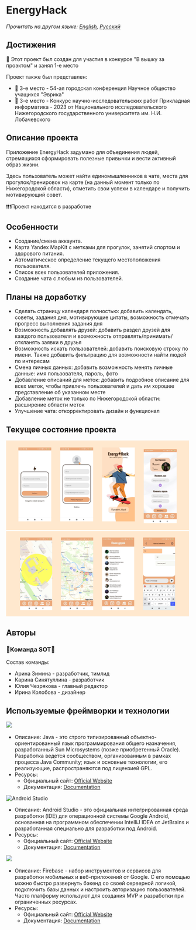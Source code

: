 # EnergyHack

_Прочитать на другом языке: [English](README.md), [Русский](README.ru.md)_

## Достижения

🥇 Этот проект был создан для участия в конкурсе "В вышку за проэктом" и занял 1-е место

Проект также был представлен:
- 🏅 3-е место - 54-ая городская конференция Научное общество учащихся "Эврика"
- 🏅 3-е место - Конкурс научно-исследовательских работ Прикладная информатика - 2023 от Национального исследовательского Нижегородского государственного университета им. Н.И. Лобачевского

## Описание проекта

Приложение EnergyHack задумано для объединения людей, стремящихся сформировать полезные привычки и вести активный образ жизни.

Здесь пользователь может найти единомышленников в чате, места для прогулок/тренировок на карте (на данный момент только по Нижегородской области), отметить свои успехи в календаре и получить мотивирующий совет.

❗❗❗Проект находится в разработке

## Особенности

- Создание/смена аккаунта.
- Карта Yandex MapKit с метками для прогулок, занятий спортом и здорового питания.
- Автоматическое определение текущего местоположения пользователя.
- Список всех пользователей приложения.
- Создание чата с любым из пользователей.

## Планы на доработку

- Сделать страницу календаря полностью: добавить календать, советы, задания дня, мотивирующие цитаты, возможность отмечать прогресс выполнения задания дня
- Возможность добавлять друзей: добавить раздел друзей для каждого пользователя и возможность отправлять/принимать/откланять заявки в друзья
- Возможность искать пользователей: добавить поисковую строку по имени. Также добавить фильтрацию для возможности найти людей по интересам
- Смена личных данных: добавить возможность менять личные данные: имя пользователя, пароль, фото
- Добавление описаний для меток: добавить подробное описание для всех меток, чтобы привлечь пользователей и дать им хорошее представление об указанном месте
- Добавление меток не только по Нижегородской области: расширение области меток
- Улучшение чата: откорректировать дизайн и функционал

## Текущее состояние проекта

<img src="app/src/main/res/drawable/demo/demo1.jpg" width="500" />
<img src="app/src/main/res/drawable/demo/demo2.jpg" width="500" />

## Авторы

### **🍓Команда SOT🍓**

Состав команды:
* Арина Зимина - разработчик, тимлид
* Карина Синятуллина - разработчик
* Юлия Чезрякова - главный редактор
* Ирина Колобова - дизайнер

## Используемые фреймворки и технологии

<img src="https://img.shields.io/badge/java-%23ED8B00.svg?&style=for-the-badge&logo=java&logoColor=white"/>

* Описание: Java - это строго типизированный объектно-ориентированный язык программирования общего назначения, разработанный Sun Microsystems (позже приобретенный Oracle). Разработка ведется сообществом, организованным в рамках процесса Java Community; язык и основные технологии, его реализующие, распространяются под лицензией GPL.
* Ресурсы:
  * Официальный сайт: [Official Website](https://www.java.com/ru/)
  * Документация: [Documentation](https://docs.oracle.com/en/java/)

![Android Studio](https://img.shields.io/badge/android%20studio-346ac1?style=for-the-badge&logo=android%20studio&logoColor=white)

* Описание: Android Studio - это официальная интегрированная среда разработки (IDE) для операционной системы Google Android, основанная на программном обеспечении IntelliJ IDEA от JetBrains и разработанная специально для разработки под Android.
* Ресурсы:
  * Официальный сайт: [Official Website](https://developer.android.com/studio?hl=ru)
  * Документация: [Documentation](https://developer.android.com/develop?skip_cache=true%22%22)

<img src="https://img.shields.io/badge/firebase%20-%23039BE5.svg?&style=for-the-badge&logo=firebase"/>

* Описание: Firebase - набор инструментов и сервисов для разработки мобильных и веб-приложений от Google. С его помощью можно быстро развернуть бэкенд со своей серверной логикой, подключить базы данных и настроить авторизацию пользователей. Часто платформу используют для создания MVP и разработки при ограниченных ресурсах.
* Ресурсы:
  * Официальный сайт: [Official Website](https://firebase.google.com/)
  * Документация: [Documentation](https://firebase.google.com/docs?hl=ru)
